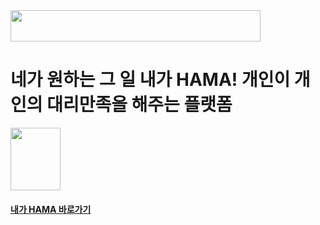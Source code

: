 <img src="https://user-images.githubusercontent.com/95837382/161723257-86dea2f6-4238-4860-a0fb-aa8d2ac13ce1.png" width="400" height="50"/>

# 네가 원하는 그 일 내가 HAMA! 개인이 개인의 대리만족을 해주는 플랫폼
<img src='https://user-images.githubusercontent.com/95837382/161722926-58161573-7ecd-4aa2-9937-de5dba7e3ac5.png' width='80' height='100'/>

#### [내가 HAMA 바로가기](https://www.i-hama.xyz/)